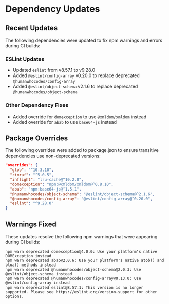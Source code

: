 # Dependency Updates

## Recent Updates

The following dependencies were updated to fix npm warnings and errors during CI builds:

### ESLint Updates
- Updated `eslint` from v8.57.1 to v9.28.0
- Added `@eslint/config-array` v0.20.0 to replace deprecated `@humanwhocodes/config-array`
- Added `@eslint/object-schema` v2.1.6 to replace deprecated `@humanwhocodes/object-schema`

### Other Dependency Fixes
- Added override for `domexception` to use `@xmldom/xmldom` instead
- Added override for `abab` to use `base64-js` instead

## Package Overrides

The following overrides were added to package.json to ensure transitive dependencies use non-deprecated versions:

```json
"overrides": {
  "glob": "^10.3.10",
  "rimraf": "^5.0.5",
  "inflight": "lru-cache@^10.2.0",
  "domexception": "npm:@xmldom/xmldom@^0.8.10",
  "abab": "npm:base64-js@^1.5.1",
  "@humanwhocodes/object-schema": "@eslint/object-schema@^2.1.6",
  "@humanwhocodes/config-array": "@eslint/config-array@^0.20.0",
  "eslint": "^9.28.0"
}
```

## Warnings Fixed

These updates resolve the following npm warnings that were appearing during CI builds:

```
npm warn deprecated domexception@4.0.0: Use your platform's native DOMException instead
npm warn deprecated abab@2.0.6: Use your platform's native atob() and btoa() methods instead
npm warn deprecated @humanwhocodes/object-schema@2.0.3: Use @eslint/object-schema instead
npm warn deprecated @humanwhocodes/config-array@0.13.0: Use @eslint/config-array instead
npm warn deprecated eslint@8.57.1: This version is no longer supported. Please see https://eslint.org/version-support for other options.
```